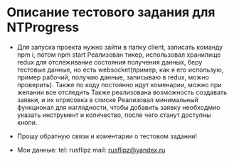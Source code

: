 # Описание тестового задания для NTProgress
* Для запуска проекта нужно зайти в папку client, записать команду npm i, потом npm start
Реализован тикер, использовал хранилище redux для отслеживание состояния получения данных, беру тестовые данные, но есть websocket(пример, как я его использую, пример рабочий, получаю данные, записываю в redux, можно проверить). Также по коду постоянно идут коменарии, можно при желании все отследить
Также реализована возможность создавать заявки, и их отрисовка в списке
Реализовал минимальный функционал для наглядности, чтобы добавить заявку необходмио указать инструмент и количество, после чего станут доступны кнопи.

* Прошу обратную связи и коментарии о тестовом задании!

* Мои данные:
tel: rusflipz
mail: rusflipz@yandex.ru
